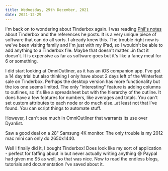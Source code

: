 ```yaml
---
title: Wednesday, 29th December, 2021
date: 2021-12-29
---
```


I'm back on to wondering about Tinderbox again. I was reading [Phil's notes](https://youneedastereo.com/#2021-12-27%20Journal) about Tinderbox and the references he posts. It is a very unique piece of software that can do all sorts. I already knew this. The trouble right now is we've been visiting family and I'm just with my iPad, so I wouldn't be able to add anything to a Tinderbox file. Maybe that doesn't matter...in fact it doesn't. It is expensive as far as software goes but it's like a fancy meal for 6 or something.

I did start looking at OmniOutliner, as it has an iOS companion app. I've got a 14 day trial but also thinking I only have about 2 days left of the Winterfest sale on Tinderbox. Perhaps the desktop version has more functionality but the ios one seems limited. The only "interesting" feature is adding columns to outlines, so it's like a spreadsheet but with the hierarchy of the outline. It does have a few features for numbers, like averages and totals. You can't set custom attributes to each node or do much else...at least not that I've found. You can script things to automate stuff.

However, I can't see much in OmniOutliner that warrants its use over Dyanlist. 

Saw a good deal on a 28" Samsung 4K monitor. The only trouble is my 2012 mac mini can only do 2650x1440. 

Well I finally did it, I bought Tinderbox! Does look like my sort of application - perfect for faffing about in but never actually writing anything 😅 Paypal had given me $5 as well, so that was nice. Now to read the endless blogs, tutorials and documentation I've saved about it.